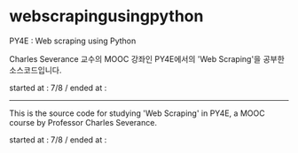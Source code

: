 # webscrapingusingpython
PY4E : Web scraping using Python

Charles Severance 교수의 MOOC 강좌인 PY4E에서의 'Web Scraping'을 공부한 소스코드입니다.  

started at : 7/8 
/ ended at : 

-----------------------------------

This is the source code for studying 'Web Scraping' in PY4E, a MOOC course by Professor Charles Severance.  

started at : 7/8 
/ ended at : 
